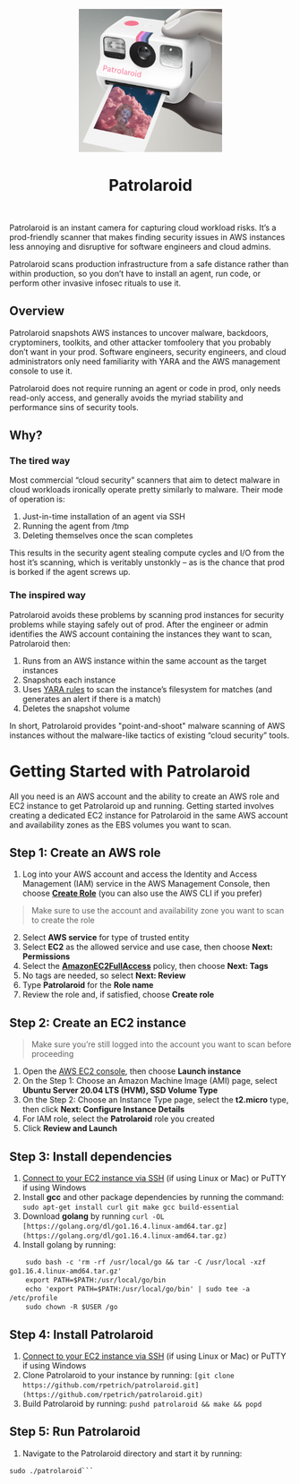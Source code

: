 <p align="center">
  <img src="logo.png" width="256" height="256">
</p>

<h1 align="center">Patrolaroid</h1>

<br/>

Patrolaroid is an instant camera for capturing cloud workload risks. It’s a prod-friendly scanner that makes finding security issues in AWS instances less annoying and disruptive for software engineers and cloud admins. 

Patrolaroid scans production infrastructure from a safe distance rather than within production, so you don’t have to install an agent, run code, or perform other invasive infosec rituals to use it.

## Overview
Patrolaroid snapshots AWS instances to uncover malware, backdoors, cryptominers, toolkits, and other attacker tomfoolery that you probably don’t want in your prod. Software engineers, security engineers, and cloud administrators only need familiarity with YARA and the AWS management console to use it. 

Patrolaroid does not require running an agent or code in prod, only needs read-only access, and generally avoids the myriad stability and performance sins of security tools. 

## Why?
### The tired way
Most commercial “cloud security” scanners that aim to detect malware in cloud workloads ironically operate pretty similarly to malware. Their mode of operation is:
1.	Just-in-time installation of an agent via SSH
2.	Running the agent from /tmp
3.	Deleting themselves once the scan completes

This results in the security agent stealing compute cycles and I/O from the host it’s scanning, which is veritably unstonkly – as is the chance that prod is borked if the agent screws up.

### The inspired way
Patrolaroid avoids these problems by scanning prod instances for security problems while staying safely out of prod. After the engineer or admin identifies the AWS account containing the instances they want to scan, Patrolaroid then:
1.	Runs from an AWS instance within the same account as the target instances
2.	Snapshots each instance
3.	Uses [YARA rules](https://github.com/rpetrich/patrolaroid/tree/main/rules) to scan the instance’s filesystem for matches (and generates an alert if there is a match)
4.	Deletes the snapshot volume

In short, Patrolaroid provides "point-and-shoot" malware scanning of AWS instances without the malware-like tactics of existing “cloud security” tools. 


# Getting Started with Patrolaroid

All you need is an AWS account and the ability to create an AWS role and EC2 instance to get Patrolaroid up and running. Getting started involves creating a dedicated EC2 instance for Patrolaroid in the same AWS account and availability zones as the EBS volumes you want to scan.

## Step 1: Create an AWS role
1. Log into your AWS account and access the Identity and Access Management (IAM) service in the AWS Management Console, then choose [**Create Role**](https://docs.aws.amazon.com/IAM/latest/UserGuide/id_roles_create_for-service.html) (you can also use the AWS CLI if you prefer)
> Make sure to use the account and availability zone you want to scan to create the role
2. Select **AWS service** for type of trusted entity
3. Select **EC2** as the allowed service and use case, then choose **Next: Permissions**
4. Select the [**AmazonEC2FullAccess**](https://console.aws.amazon.com/iam/home?region=us-east-1#/policies/arn%3Aaws%3Aiam%3A%3Aaws%3Apolicy%2FAmazonEC2FullAccess) policy, then choose **Next: Tags**
5. No tags are needed, so select **Next: Review**
6. Type **Patrolaroid** for the **Role name**
7. Review the role and, if satisfied, choose **Create role**

## Step 2: Create an EC2 instance
> Make sure you’re still logged into the account you want to scan before proceeding
1. Open the [AWS EC2 console](https://console.aws.amazon.com/ec2/), then choose **Launch instance**
2. On the Step 1: Choose an Amazon Machine Image (AMI) page, select **Ubuntu Server 20.04 LTS (HVM), SSD Volume Type**
3. On the Step 2: Choose an Instance Type page, select the **t2.micro** type, then click **Next: Configure Instance Details**
4. For IAM role, select the **Patrolaroid** role you created
5. Click **Review and Launch**

## Step 3: Install dependencies
1. [Connect to your EC2 instance via SSH](https://docs.aws.amazon.com/quickstarts/latest/vmlaunch/step-2-connect-to-instance.html) (if using Linux or Mac) or PuTTY if using Windows
2. Install **gcc** and other package dependencies by running the command:
```sudo apt-get install curl git make gcc build-essential```
3. Download **golang** by running 
```curl -OL [https://golang.org/dl/go1.16.4.linux-amd64.tar.gz](https://golang.org/dl/go1.16.4.linux-amd64.tar.gz)```
4. Install golang by running:
```
	sudo bash -c 'rm -rf /usr/local/go && tar -C /usr/local -xzf go1.16.4.linux-amd64.tar.gz'
	export PATH=$PATH:/usr/local/go/bin
	echo 'export PATH=$PATH:/usr/local/go/bin' | sudo tee -a /etc/profile
	sudo chown -R $USER /go
```

## Step 4: Install Patrolaroid
1. [Connect to your EC2 instance via SSH](https://docs.aws.amazon.com/quickstarts/latest/vmlaunch/step-2-connect-to-instance.html) (if using Linux or Mac) or PuTTY if using Windows
2. Clone Patrolaroid to your instance by running:
```[git clone https://github.com/rpetrich/patrolaroid.git](https://github.com/rpetrich/patrolaroid.git)```
3. Build Patrolaroid by running:
```pushd patrolaroid && make && popd```

## Step 5: Run Patrolaroid
1. Navigate to the Patrolaroid directory and start it by running:
```cd patrolaroid
sudo ./patrolaroid```